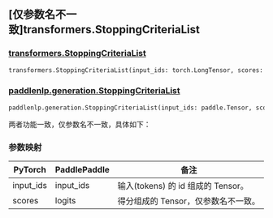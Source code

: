 ## [仅参数名不一致]transformers.StoppingCriteriaList

### [transformers.StoppingCriteriaList](https://github.com/huggingface/transformers/blob/d625294d79341662784495551abdf45e6cb9372f/src/transformers/generation/stopping_criteria.py#L503)

```python
transformers.StoppingCriteriaList(input_ids: torch.LongTensor, scores: torch.FloatTensor, **kwargs)
```

### [paddlenlp.generation.StoppingCriteriaList](https://github.com/PaddlePaddle/PaddleNLP/blob/e336e78c338d2514ee6c937982ce5d8c960b85ff/paddlenlp/generation/stopping_criteria.py#L72)

```python
paddlenlp.generation.StoppingCriteriaList(input_ids: paddle.Tensor, scores: paddle.Tensor, **kwargs)
```

两者功能一致，仅参数名不一致，具体如下：

### 参数映射

| PyTorch           | PaddlePaddle      | 备注                                     |
| ----------------- | ----------------- | --------------------------------------- |
| input_ids         | input_ids         | 输入(tokens) 的 id 组成的 Tensor。 |
| scores            | logits            | 得分组成的 Tensor，仅参数名不一致。 |
